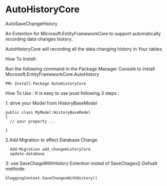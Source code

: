 # AutoHistoryCore
AutoSaveChangeHistory


An Extention for Microsoft.EntityFrameworkCore to support automatically recording data changes history.

AutoHistoryCore will recording all the data changing history in Your tables

How To Install:

Run the following command in the Package Manager Console to install Microsoft.EntityFrameworkCore.AutoHistory

    PM> Install-Package AutoHistoryCore 

How To Use :
It is easy  to use jsust following 3 steps :

1: drive your Model from HistoryBaseModel 

    public class MyModel:HistoryBaseModel
    {
      // your property ...
      
    }
       
 2.Add Migration to affect Database Change
 
      Add-Migration add_changeHistoryCore
      update-database
      

 3: use SaveChageWithHistory Extention insted of SaveChages() Defualt methode:
 
    bloggingContext.SaveChangesWithHistory()
